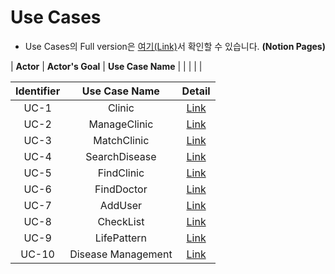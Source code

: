 # Use Cases
- Use Cases의 Full version은 [여기(Link)](https://www.notion.so/b77ac0d510e24f19b4473dbf6c786e0a?v=7ab95d34d295457bba9eb7007ecbe7ea)서 확인할 수 있습니다. **(Notion Pages)**

| **Actor** | **Actor's Goal** | **Use Case Name** |
| | | |


| **Identifier** | **Use Case Name** | **Detail** |
|:--------:|:--------:|:--------:|
| UC-1 | Clinic | [Link](https://www.notion.so/Use-Case-UC-1-901ddf7bf72f42e3aa2fa094bcda7cc5) |
| UC-2 | ManageClinic | [Link](https://www.notion.so/Use-Case-UC-2-a2452e49b2a34dd796fcd8ae861e914e) |
| UC-3 | MatchClinic | [Link](https://www.notion.so/Use-Case-UC-3-f31e0eb76ca6432abe1b659710da98ef) |
| UC-4 | SearchDisease | [Link](https://www.notion.so/Use-Case-UC-4-3b448dfa06234f00adc5bf24c8ebd43b) |
| UC-5 | FindClinic | [Link](https://www.notion.so/Use-Case-UC-5-e8b8f8d4acf74f3495e8d751db21afe7) |
| UC-6 | FindDoctor | [Link](https://www.notion.so/Use-Case-UC-6-2736728fdc024b8dbfdaefb5a84cf303) |
| UC-7 | AddUser | [Link](https://www.notion.so/Use-Case-UC-7-f7c541dca1e34b079b60b5ebebdad7bc) |
| UC-8 | CheckList | [Link](https://www.notion.so/Use-Case-UC-8-366ab650995b499f906f8496a8c98921) |
| UC-9 | LifePattern | [Link](https://www.notion.so/Use-Case-UC-9-564e91bf8d774b31b7af002f9e10a9e9) |
| UC-10 | Disease Management | [Link](https://www.notion.so/Use-Case-UC-10-1155141a58e24cbdb2a00bab93926d18) |
